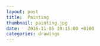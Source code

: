 ```yaml
---
layout: post
title:  Painting
thumbnail: painting.jpg
date:   2016-11-05 19:15:00 +0100
categories: drawings
---
```

